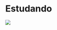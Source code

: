 Estudando
=========

<img src="http://www.definemg.com/wp-content/uploads/2013/01/android.jpg"> </img>
